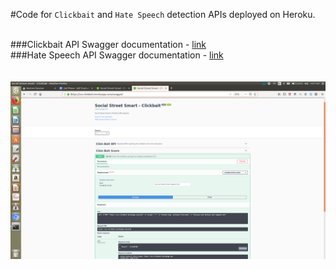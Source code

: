 #Code for `Clickbait` and `Hate Speech` detection APIs deployed on Heroku. <br> <br>

###Clickbait API Swagger documentation - [link](https://sss-clickbait.herokuapp.com/swagger)  <br>
###Hate Speech API Swagger documentation - [link](https://sss-clickbait.herokuapp.com/swagger) <br>
<br>
<br>
![Swagger UI](https://github.com/us241098/Social-Street-Smart-APIs/blob/master/swagger_ui.png "Swagger UI")


